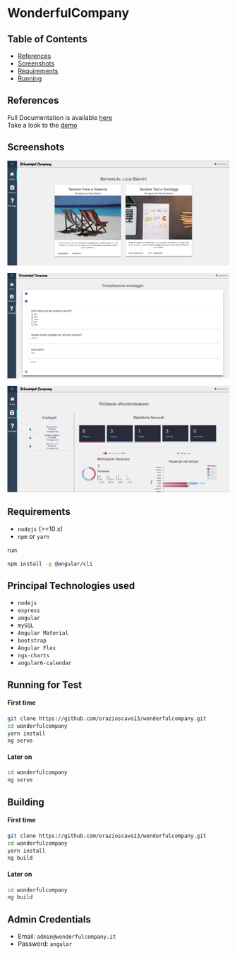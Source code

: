 # WonderfulCompany

## Table of Contents

- [References](#references)
- [Screenshots](#screenshots)
- [Requirements](#requirements)
- [Running](#running)

## References

Full Documentation is available <a href="https://orazioscavo13.github.io/wonderfulcompany/">here</a>
<br/>
Take a look to the <a href="http://159.65.207.157/">demo</a>

## Screenshots

![screenshot](screenshots/Screen_home.png)

![screenshot](screenshots/Screen_surveys.png)

![screenshot](screenshots/Screen_absence.png)

## Requirements

- `nodejs` (>=10.x)
- `npm` or `yarn`

run

```bash
npm install -g @angular/cli
```

## Principal Technologies used

- `nodejs`
- `express`
- `angular`
- `mySQL`
- `Angular Material`
- `bootstrap`
- `Angular Flex`
- `ngx-charts`
- `angular6-calendar`

## Running for Test

#### First time

```bash
git clone https://github.com/orazioscavo13/wonderfulcompany.git
cd wonderfulcompany
yarn install
ng serve
```

#### Later on

```bash
cd wonderfulcompany
ng serve
```

## Building

#### First time

```bash
git clone https://github.com/orazioscavo13/wonderfulcompany.git
cd wonderfulcompany
yarn install
ng build
```

#### Later on

```bash
cd wonderfulcompany
ng build
```

## Admin Credentials

- Email: `admin@wonderfulcompany.it`
- Password: `angular`
